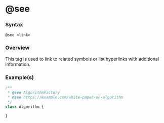 # @see

### Syntax

`@see <link>`

### Overview

This tag is used to link to related symbols or list hyperlinks with additional information.

### Example(s)

```js
/**
 * @see AlgorithmFactory
 * @see https://example.com/white-paper-on-algorithm
 */
class Algorithm {
  
}
```
